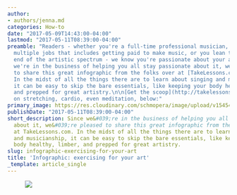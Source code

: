 ```yaml
---
author:
- authors/jenna.md
categories: How-to
date: "2017-05-09T14:43:00-04:00"
lastmod: "2017-05-11T08:39:00-04:00"
preamble: "Readers - whether you're a full-time professional musician, a worker of
  multiple jobs that includes getting paid to make music, or you lean towards hobbyist
  end of the artistic spectrum - we know you're passionate about your art. \n\nSince
  we're in the business of helping you all stay passionate about it, we're pleased
  to share this great infographic from the folks over at [TakeLessons.com](https://takelessons.com/).
  In the midst of all the things there are to learn about singing and musicianship,
  it can be easy to skip the bare essentials, like keeping your body healthy, limber,
  and prepped for great artistry.\n\n[Get the scoop](http://takelessons.com/blog/fitness-exercises-for-musicians)
  on stretching, cardio, even meditation, below:"
primary_image: https://res.cloudinary.com/schmopera/image/upload/v1545409169/media/webhook-uploads/1494356156816/2017-05-09---Exercise.jpg.jpg
publishDate: "2017-05-11T08:39:00-04:00"
short_description: Since we&#039;re in the business of helping you all stay passionate
  about it, we&#039;re pleased to share this great infographic from the folks over
  at TakeLessons.com. In the midst of all the things there are to learn about singing
  and musicianship, it can be easy to skip the bare essentials, like keeping your
  body healthy, limber, and prepped for great artistry.
slug: infographic-exercising-for-your-art
title: 'Infographic: exercising for your art'
_template: article_single
---
```


<figure data-type="image">

![](https://res.cloudinary.com/schmopera/image/upload/v1545409169/media/webhook-uploads/1494354884296/2017-05-09---10-Essential-Fitness-Exercises-for-Musicians.jpg.jpg)

<figure>

